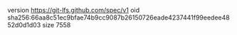 version https://git-lfs.github.com/spec/v1
oid sha256:66aa8c51ec9bfae74b9cc9087b26150726eade4237441f99eedee4852d0d1d03
size 7558
